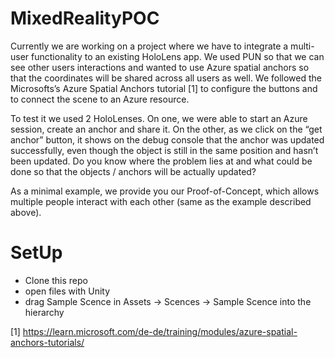 # MixedRealityPOC

Currently we are working on a project where we have to integrate a multi-user functionality to an existing HoloLens app. We used PUN so that we can see other users interactions and wanted to use Azure spatial anchors so that the coordinates will be shared across all users as well. We followed the Microsofts’s Azure Spatial Anchors tutorial [1] to configure the buttons and to connect the scene to an Azure resource. 

To test it we used 2 HoloLenses. On one, we were able to start an Azure session, create an anchor and share it. On the other, as we click on the “get anchor” button, it shows on the debug console that the anchor was updated successfully, even though the object is still in the same position and hasn’t been updated. Do you know where the problem lies at and what could be done so that the objects / anchors will be actually updated?

As a minimal example, we provide you our Proof-of-Concept, which allows multiple people interact with each other (same as the example described above). 

# SetUp
* Clone this repo
* open files with Unity
* drag Sample Scence in Assets -> Scences -> Sample Scence into the hierarchy

[1] https://learn.microsoft.com/de-de/training/modules/azure-spatial-anchors-tutorials/
